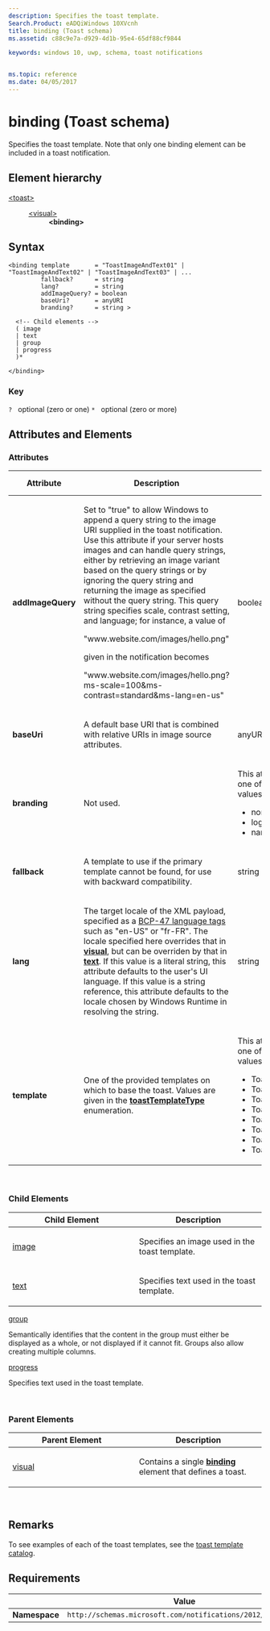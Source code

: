 ```yaml
---
description: Specifies the toast template.
Search.Product: eADQiWindows 10XVcnh
title: binding (Toast schema)
ms.assetid: c88c9e7a-d929-4d1b-95e4-65df88cf9844

keywords: windows 10, uwp, schema, toast notifications


ms.topic: reference
ms.date: 04/05/2017
---
```


# binding (Toast schema)

Specifies the toast template. Note that only one binding element can be included in a toast notification.

## Element hierarchy

<dl>
<dt><a href="element-toast.md">&lt;toast&gt;</a></dt>
<dd>
<dl>
<dt><a href="element-visual.md">&lt;visual&gt;</a></dt>
<dd><b>&lt;binding&gt;</b></dd>
</dl>
</dd>
</dl>

## Syntax

``` syntax
<binding template       = "ToastImageAndText01" | "ToastImageAndText02" | "ToastImageAndText03" | ...
         fallback?      = string
         lang?          = string
         addImageQuery? = boolean
         baseUri?       = anyURI
         branding?      = string >

  <!-- Child elements -->
  ( image
  | text
  | group
  | progress
  )*

</binding>
```

### Key

`?`   optional (zero or one)
`*`   optional (zero or more)

## Attributes and Elements


### Attributes

<table>
<colgroup>
<col width="20%" />
<col width="20%" />
<col width="20%" />
<col width="20%" />
<col width="20%" />
</colgroup>
<thead>
<tr class="header">
<th>Attribute</th>
<th>Description</th>
<th>Data type</th>
<th>Required</th>
<th>Default value</th>
</tr>
</thead>
<tbody>
<tr class="odd">
<td><strong>addImageQuery</strong></td>
<td><p>Set to &quot;true&quot; to allow Windows to append a query string to the image URI supplied in the toast notification. Use this attribute if your server hosts images and can handle query strings, either by retrieving an image variant based on the query strings or by ignoring the query string and returning the image as specified without the query string. This query string specifies scale, contrast setting, and language; for instance, a value of</p>
<p>&quot;www.website.com/images/hello.png&quot;</p>
<p>given in the notification becomes</p>
<p>&quot;www.website.com/images/hello.png?ms-scale=100&amp;ms-contrast=standard&amp;ms-lang=en-us&quot;</p></td>
<td>boolean</td>
<td>No</td>
<td>false</td>
</tr>
<tr class="even">
<td><strong>baseUri</strong></td>
<td><p>A default base URI that is combined with relative URIs in image source attributes.</p></td>
<td>anyURI</td>
<td>No</td>
<td>ms-appx:///</td>
</tr>
<tr class="odd">
<td><strong>branding</strong></td>
<td><p>Not used.</p></td>
<td><p>This attribute can have one of the following values:</p>
<ul>
<li>none</li>
<li>logo</li>
<li>name</li>
</ul></td>
<td>No</td>
<td>None</td>
</tr>
<tr class="even">
<td><strong>fallback</strong></td>
<td><p>A template to use if the primary template cannot be found, for use with backward compatibility.</p></td>
<td>string</td>
<td>No</td>
<td>None</td>
</tr>
<tr class="odd">
<td><strong>lang</strong></td>
<td><p>The target locale of the XML payload, specified as a <a href="https://go.microsoft.com/fwlink/p/?linkid=227302">BCP-47 language tags</a>  such as &quot;en-US&quot; or &quot;fr-FR&quot;. The locale specified here overrides that in <a href="element-visual.md"><strong>visual</strong></a>, but can be overriden by that in <a href="element-text.md"><strong>text</strong></a>. If this value is a literal string, this attribute defaults to the user's UI language. If this value is a string reference, this attribute defaults to the locale chosen by Windows Runtime in resolving the string.</p></td>
<td>string</td>
<td>No</td>
<td>None</td>
</tr>
<tr class="even">
<td><strong>template</strong></td>
<td><p>One of the provided templates on which to base the toast. Values are given in the <a href="/uwp/api/Windows.UI.Notifications.ToastTemplateType"><strong>toastTemplateType</strong></a>  enumeration.</p></td>
<td><p>This attribute can have one of the following values:</p>
<ul>
<li>ToastImageAndText01</li>
<li>ToastImageAndText02</li>
<li>ToastImageAndText03</li>
<li>ToastImageAndText04</li>
<li>ToastText01</li>
<li>ToastText02</li>
<li>ToastText03</li>
<li>ToastText04</li>
</ul></td>
<td>Yes</td>
<td>None</td>
</tr>
</tbody>
</table>

 

### Child Elements

<table>
<colgroup>
<col width="50%" />
<col width="50%" />
</colgroup>
<thead>
<tr class="header">
<th>Child Element</th>
<th>Description</th>
</tr>
</thead>
<tbody>
<tr class="odd">
<td><a href="element-image.md">image</a> </td>
<td><p>Specifies an image used in the toast template.</p></td>
</tr>
<tr class="even">
<td><a href="element-text.md">text</a> </td>
<td><p>Specifies text used in the toast template.</p></td>
</tr>
</tbody>
</table>

<tr class="odd">
<td><a href="element-group.md">group</a> </td>
<td><p>Semantically identifies that the content in the group must either be displayed as a whole, or not displayed if it cannot fit. Groups also allow creating multiple columns.</p></td>
</tr>
</tbody>
</table>

<tr class="even">
<td><a href="element-progress.md">progress</a> </td>
<td><p>Specifies text used in the toast template.</p></td>
</tr>
</tbody>
</table>

 

### Parent Elements

<table>
<colgroup>
<col width="50%" />
<col width="50%" />
</colgroup>
<thead>
<tr class="header">
<th>Parent Element</th>
<th>Description</th>
</tr>
</thead>
<tbody>
<tr class="odd">
<td><a href="element-visual.md">visual</a> </td>
<td><p>Contains a single <a href="/uwp/schemas/tiles/tilesschema/element-binding"><strong>binding</strong></a>  element that defines a toast.</p></td>
</tr>
</tbody>
</table>

 

## Remarks

To see examples of each of the toast templates, see the [toast template catalog](/previous-versions/windows/apps/hh761494(v=win.10)).

## Requirements

|          | Value |
|----------|--------------|
| **Namespace** | `http://schemas.microsoft.com/notifications/2012/toast.xsd` |

 

 
